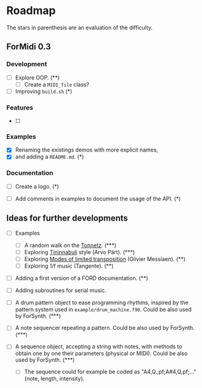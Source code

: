 # Roadmap

The stars in parenthesis are an evaluation of the difficulty.

## ForMidi 0.3

### Development
* [ ] Explore OOP. (**)
    * [ ] Create a `MIDI_file` class?
* [ ] Improving `build.sh` (*)

### Features
* [ ] 

### Examples
* [x] Renaming the existings demos with more explicit names, 
* [x] and adding a `README.md`. (*)

### Documentation
* [ ] Create a logo. (*)
* [ ] Add comments in examples to document the usage of the API. (*)


## Ideas for further developments

* [ ] Examples
    * [ ] A random walk on the [Tonnetz](https://en.wikipedia.org/wiki/Tonnetz). (***)
    * [ ] Exploring [Tininnabuli](https://en.wikipedia.org/wiki/Tintinnabuli) style (Arvo Pärt). (***)
    * [ ] Exploring [Modes of limited transposition](https://en.wikipedia.org/wiki/Mode_of_limited_transposition) (Olivier Messiaen). (**)
    * [ ] Exploring 1/f music (Tangente). (**)

* [ ] Adding a first version of a FORD documentation. (**)

* [ ] Adding subroutines for serial music.

* [ ] A drum pattern object to ease programming rhythms, inspired by the pattern system used in `example/drum_machine.f90`. Could be also used by ForSynth. (***)
* [ ] A note sequencer repeating a pattern. Could be also used by ForSynth. (***)
* [ ] A sequence object, accepting a string with notes, with methods to obtain one by one their parameters (physical or MIDI). Could be also used by ForSynth. (***)
    * [ ] The sequence could for example be coded as "A4,Q.,pf;A#4,Q,pf;..." (note, length, intensity).
